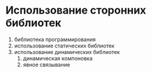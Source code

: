 # Использование сторонних библиотек

1. библиотека программирования
2. использование статических библиотек
3. использование динамических библиотек
   1. динамическая компоновка
   2. явное связывание